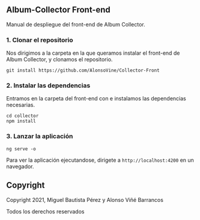 ## Album-Collector Front-end

Manual de despliegue del front-end de Album Collector.




### 1. Clonar el repositorio

Nos dirigimos a la carpeta en la que queramos instalar el front-end de Album Collector, y clonamos el repositorio.

``````
git install https://github.com/AlonsoVine/Collector-Front
``````



### 2. Instalar las dependencias

Entramos en la carpeta del front-end con e instalamos las dependencias necesarias.

````
cd collector
npm install
````



### 3. Lanzar la aplicación

````
ng serve -o
````



Para ver la aplicación ejecutandose, dirigete a  `http://localhost:4200`  en un navegador.



## Copyright

Copyright 2021, Miguel Bautista Pérez y Alonso Viñé Barrancos

Todos los derechos reservados